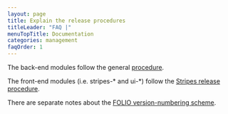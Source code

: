 ```yaml
---
layout: page
title: Explain the release procedures
titleLeader: "FAQ |"
menuTopTitle: Documentation
categories: management
faqOrder: 1
---
```


The back-end modules follow the general [procedure](/doc/release-procedures/).

The front-end modules (i.e. stripes-* and ui-*) follow the
[Stripes release procedure](https://github.com/folio-org/stripes-core/blob/master/doc/release-procedure.md).

There are separate notes about the
[FOLIO version-numbering scheme](/community/contrib-code#version-numbers).
